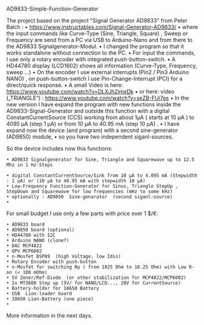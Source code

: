 
AD9833-Simple-Function-Generator

The project based on the project "Signal Generator AD9833" from Peter Balch :
    •  https://www.instructables.com/Signal-Generator-AD9833/
    • where the input commands like Curve-Type (Sine, Triangle, Square) , Sweep or Frequency are send from a PC via USB to Arduino-Nano and from there to the AD9833 Signalgenerator-Modul.
    • I changed the program  so that it works standalone without connection to the PC.
    • For input the commands, I use only a rotary encoder with integrated push-button-switch.
    • A HD44780 display (LCD1602) shows all information (Curve-Type, Frequency, sweep ...)
    • On the encoder I use external interrupts (Pin2 / Pin3 Arduino NANO) , on push-button-switch I use Pin-Change-Interrupt (PCI) for a direct/quick response.
    • A small Video is here:   https://www.youtube.com/watch?v=DLXJh2jmxDk
    • or here: video  („TRIANGLE“) :   https://www.youtube.com/watch?v=seZB-FUj7es
    • In the new version I have expand the program with new functions inside the AD9833-Signal-Generator and outside this function with a digital ConstantCurrentSource (CCS) working from about 1µA ( starts at 10 µA ) to 4095 µA (step 1 µA) or from 10 µA to 40.95 mA (step 10 µA) .
    • I have expand now the device (and program) with a second sine-generator (AD9850) module,
    • so you have two independent siganl-sources.

So the device  includes now this functions:

    • AD9833 Signalgenerator for Sine, Triangle and Squarewave up to 12.5 Mhz in 1 Hz-Steps 
      
    • digital ConstantCurrentSource/Sink from 10 µA to 4.095 mA (Stepwidth : 1 µA) or (10 µA to 40.95 mA with stepwidth 10 µA) 
    • Low-Frequency Function-Generator for Sinus, Triangle StepUp , StepDown and Squarewave for low frequencies (mHz to some kHz) 
    • optionally : AD9850  Sine-genarator  (second siganl-source)
    • 
For small budget I use only a few parts with price over 1 $/€:

    • AD9833 board
    • AD9850 board (optional)
    • HD44780 with I2C 
    • Arduino NANO (clone?) 
    • DAC MCP4822 
    • OPV MCP6002 
    • n-Mosfet BSP89  (high Voltage, low Idss)
    • Rotary Encoder with push-button 
    • n-Mosfet for switching Rp ( from 1025 Ohm to 10.25 Ohm) with Low R-on (< 100 mOhm) 
    • 5V Zener/Ref-Diode  (or other stabilization for MCP4822/MCP6002) 
    • 2x MT3608 Step up (5V/ for NANO/LCD..., 28V for CurrentSource) 
    • Battery-holder for 18650 Battery 
    • USB  Lion-loader board 
    • 18650 Lion-Battery (one piece) 
    • 
More information in the next days.
